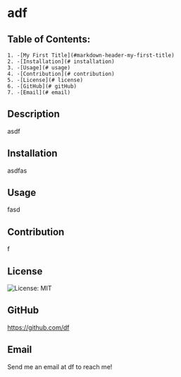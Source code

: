 # adf

## Table of Contents:
    1. -[My First Title](#markdown-header-my-first-title)
    2. -[Installation](# installation)
    3. -[Usage](# usage)
    4. -[Contribution](# contribution)
    5. -[License](# license)
    6. -[GitHub](# gitHub)
    7. -[Email](# email)

## Description 
asdf

## Installation 
asdfas

## Usage 
fasd

## Contribution 
f

## License 
![License: MIT](https://img.shields.io/badge/License-MIT-yellow.svg)

## GitHub
https://github.com/df

## Email
Send me an email at df to reach me!
